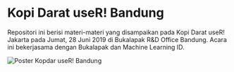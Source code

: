 # Kopi Darat useR! Bandung

Repositori ini berisi materi-materi yang disampaikan pada Kopi Darat useR! Jakarta pada Jumat, 28 Juni 2019 di Bukalapak R&D Office Bandung. Acara ini bekerjasama dengan Bukalapak dan Machine Learning ID.

![Poster Kopdar useR! Bandung](kopdar-user-bandung-3.jpg)
